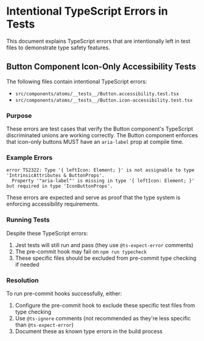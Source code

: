 # Intentional TypeScript Errors in Tests

This document explains TypeScript errors that are intentionally left in test files to demonstrate type safety features.

## Button Component Icon-Only Accessibility Tests

The following files contain intentional TypeScript errors:
- `src/components/atoms/__tests__/Button.accessibility.test.tsx`
- `src/components/atoms/__tests__/Button.icon-accessibility.test.tsx`

### Purpose

These errors are test cases that verify the Button component's TypeScript discriminated unions are working correctly. The Button component enforces that icon-only buttons MUST have an `aria-label` prop at compile time.

### Example Errors

```
error TS2322: Type '{ leftIcon: Element; }' is not assignable to type 'IntrinsicAttributes & ButtonProps'.
  Property '"aria-label"' is missing in type '{ leftIcon: Element; }' but required in type 'IconButtonProps'.
```

These errors are expected and serve as proof that the type system is enforcing accessibility requirements.

### Running Tests

Despite these TypeScript errors:
1. Jest tests will still run and pass (they use `@ts-expect-error` comments)
2. The pre-commit hook may fail on `npm run typecheck`
3. These specific files should be excluded from pre-commit type checking if needed

### Resolution

To run pre-commit hooks successfully, either:
1. Configure the pre-commit hook to exclude these specific test files from type checking
2. Use `@ts-ignore` comments (not recommended as they're less specific than `@ts-expect-error`)
3. Document these as known type errors in the build process